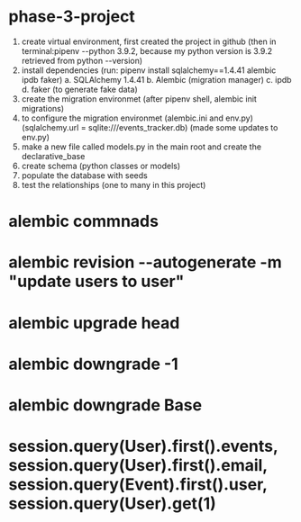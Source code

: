 # phase-3-project

1. create virtual environment, first created the project in github (then in terminal:pipenv --python 3.9.2, because my python version is 3.9.2 retrieved from python --version)
2. install dependencies (run: pipenv install sqlalchemy==1.4.41 alembic ipdb faker)
   a. SQLAlchemy 1.4.41
   b. Alembic (migration manager)
   c. ipdb
   d. faker (to generate fake data)
3. create the migration environmet (after pipenv shell, alembic init migrations)
4. to configure the migration environmet (alembic.ini and env.py) (sqlalchemy.url = sqlite:///events_tracker.db) (made some updates to env.py)
5. make a new file called models.py in the main root and create the declarative_base
6. create schema (python classes or models)
7. populate the database with seeds
8. test the relationships (one to many in this project)

# alembic commnads

# alembic revision --autogenerate -m "update users to user"

# alembic upgrade head

# alembic downgrade -1

# alembic downgrade Base

# session.query(User).first().events, session.query(User).first().email, session.query(Event).first().user, session.query(User).get(1)

